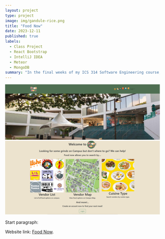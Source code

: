 ```yaml
---
layout: project
type: project
image: img/gandule-rice.png
title: "Food Now"
date: 2023-12-11
published: true
labels:
  - Class Project
  - React Bootstrap
  - IntelliJ IDEA
  - Meteor
  - MongoDB
summary: "In the final weeks of my ICS 314 Software Engineering course, my group and I were tasked with creating a website to help people find food on the UH Manoa campus."
---
```


<img class="img-fluid" src="../img/foodnow1.png">
<img class="img-fluid" src="../img/foodnow2.png">

Start paragraph:


Website link: [Food Now](http://67.205.186.185/).
